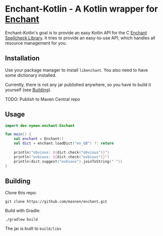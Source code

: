 # Enchant-Kotlin - A Kotlin wrapper for [Enchant](https://abiword.github.io/enchant/)

Enchant-Kotlin's goal is to provide an easy Kotlin API for the
C [Enchant Spellcheck Library](https://abiword.github.io/enchant/). It tries to provide an easy-to-use API, which
handles all resource management for you.

## Installation
Use your package manager to install `libenchant`. You also need to have some dictionary installed.

Currently, there is not any jar published anywhere, so you have to build it yourself (see [Building](#building)).

TODO: Publish to Maven Central repo

## Usage

```kotlin
import dev.nyman.enchant.Enchant

fun main() {
    val enchant = Enchant()
    val dict = enchant.loadDict("en_GB") ?: return
    
    println("obvious: ${dict.check("obvious")}")
    println("ovbious: ${dict.check("ovbious")}")
    println(dict.suggest("ovbious").joinToString(" "))
}
```

## Building

Clone this repo:
``` shell
git clone https://github.com/masnen/enchant.git
```

Build with Gradle:
```shell
./gradlew build
```

The jar is built to `build/libs`
